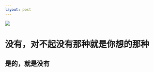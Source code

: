 ```yaml
---
layout: post
---
```


<img src="https://c1tas.com/sorry">
<h1>没有，对不起没有那种就是你想的那种</h1>
<h2>是的，就是没有</h2>


